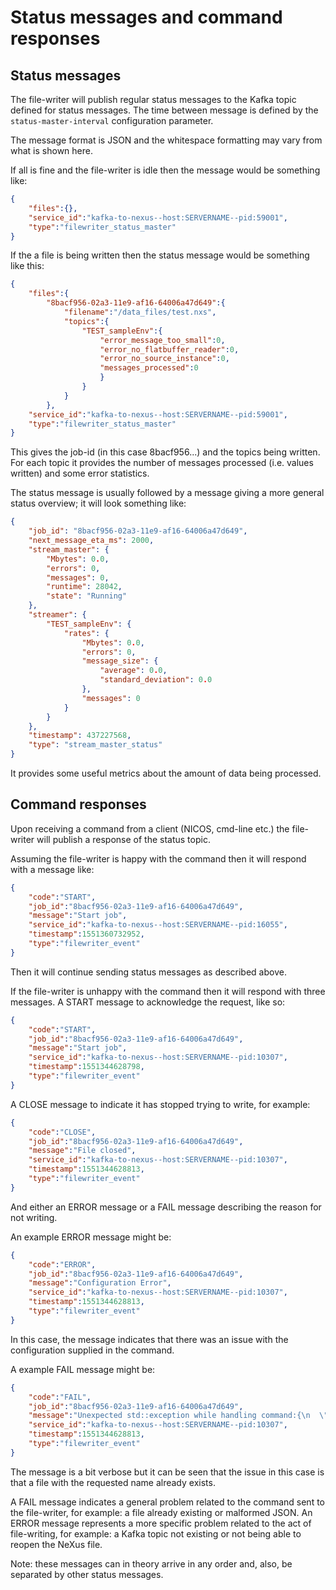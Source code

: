 # Status messages and command responses

## Status messages
The file-writer will publish regular status messages to the Kafka topic defined for status messages.
The time between message is defined by the `status-master-interval` configuration parameter.

The message format is JSON and the whitespace formatting may vary from what is shown here.

If all is fine and the file-writer is idle then the message would be something like:

```json
{
    "files":{},
    "service_id":"kafka-to-nexus--host:SERVERNAME--pid:59001",
    "type":"filewriter_status_master"
}
```

If the a file is being written then the status message would be something like this:

```json
{
    "files":{
        "8bacf956-02a3-11e9-af16-64006a47d649":{
            "filename":"/data_files/test.nxs",
            "topics":{
                "TEST_sampleEnv":{
                    "error_message_too_small":0,
                    "error_no_flatbuffer_reader":0,
                    "error_no_source_instance":0,
                    "messages_processed":0
                    }
                }
            }
        },
    "service_id":"kafka-to-nexus--host:SERVERNAME--pid:59001",
    "type":"filewriter_status_master"
}
```

This gives the job-id (in this case 8bacf956...) and the topics being written. For each topic it provides the number of 
messages processed (i.e. values written) and some error statistics.

The status message is usually followed by a message giving a more general status overview; it will look something like:

```json
{
    "job_id": "8bacf956-02a3-11e9-af16-64006a47d649",
    "next_message_eta_ms": 2000,
    "stream_master": {
        "Mbytes": 0.0,
        "errors": 0,
        "messages": 0,
        "runtime": 28042,
        "state": "Running"
    },
    "streamer": {
        "TEST_sampleEnv": {
            "rates": {
                "Mbytes": 0.0,
                "errors": 0,
                "message_size": {
                    "average": 0.0,
                    "standard_deviation": 0.0
                },
                "messages": 0
            }
        }
    },
    "timestamp": 437227568,
    "type": "stream_master_status"
}
```
It provides some useful metrics about the amount of data being processed.

## Command responses

Upon receiving a command from a client (NICOS, cmd-line etc.) the file-writer will publish a response of the status
topic.

Assuming the file-writer is happy with the command then it will respond with a message like:

```json
{
    "code":"START",
    "job_id":"8bacf956-02a3-11e9-af16-64006a47d649",
    "message":"Start job",
    "service_id":"kafka-to-nexus--host:SERVERNAME--pid:16055",
    "timestamp":1551360732952,
    "type":"filewriter_event"
}
```
Then it will continue sending status messages as described above.

If the file-writer is unhappy with the command then it will respond with three messages.
A START message to acknowledge the request, like so:

```json
{
    "code":"START",
    "job_id":"8bacf956-02a3-11e9-af16-64006a47d649",
    "message":"Start job",
    "service_id":"kafka-to-nexus--host:SERVERNAME--pid:10307",
    "timestamp":1551344628798,
    "type":"filewriter_event"
}
```

A CLOSE message to indicate it has stopped trying to write, for example:

```json
{
    "code":"CLOSE",
    "job_id":"8bacf956-02a3-11e9-af16-64006a47d649",
    "message":"File closed",
    "service_id":"kafka-to-nexus--host:SERVERNAME--pid:10307",
    "timestamp":1551344628813,
    "type":"filewriter_event"
}
```

And either an ERROR message or a FAIL message describing the reason for not writing.
 
An example ERROR message might be:

```json
{
    "code":"ERROR",
    "job_id":"8bacf956-02a3-11e9-af16-64006a47d649",
    "message":"Configuration Error",
    "service_id":"kafka-to-nexus--host:SERVERNAME--pid:10307",
    "timestamp":1551344628813,
    "type":"filewriter_event"
}
```

In this case, the message indicates that there was an issue with the configuration supplied in the command.

A example FAIL message might be:

```json
{
    "code":"FAIL",
    "job_id":"8bacf956-02a3-11e9-af16-64006a47d649",
    "message":"Unexpected std::exception while handling command:{\n  \"cmd\": \"FileWriter_new\",\n  \"broker\": \"127.0.0.1:9092\",\n  \"job_id\": \"8bacf956-02a3-11e9-af16-64006a47d649\",\n  \"file_attributes\": {\n    \"file_name\": \"test.nxs\"\n  },\n  \"nexus_structure\": {\n      \"children\": [\n          {\n            \"type\": \"group\",\n            \"name\": \"my_test_group\",\n            \"children\": [\n              {\n                \"type\": \"stream\",\n                \"stream\": {\n                  \"dtype\": \"double\",\n                  \"writer_module\": \"f142\",\n                  \"source\": \"my_test_pv\",\n                  \"topic\": \"LOQ_sampleEnv\"\n                }\n              }\n            ],\n            \"attributes\": [\n              {\n                \"name\": \"units\",\n                \"values\": \"ms\"\n              }\n            ]\n          }\n        ]\n      }\n}\n\nError in CommandHandler::tryToHandle\n  Failed to initializeHDF: can not initialize hdf file /data_files/test.nxs\n    can not initialize hdf file /Users/mattclarke/Code/Repos/DMSC/kafka-to-nexus/cmake-build-debug/bin/test.nxs\n      The file \"/Users/mattclarke/Code/Repos/DMSC/kafka-to-nexus/cmake-build-debug/bin/test.nxs\" exists already.",
    "service_id":"kafka-to-nexus--host:SERVERNAME--pid:10307",
    "timestamp":1551344628813,
    "type":"filewriter_event"
}
```

The message is a bit verbose but it can be seen that the issue in this case is that a file with the requested name
already exists.

A FAIL message indicates a general problem related to the command sent to the file-writer, for example: a file already 
existing or malformed JSON.
An ERROR message represents a more specific problem related to the act of file-writing, for example: a Kafka topic not 
existing or not being able to reopen the NeXus file.

Note: these messages can in theory arrive in any order and, also, be separated by other status messages.
